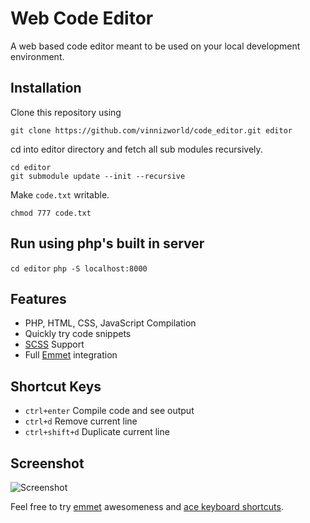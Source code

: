 # Web Code Editor

A web based code editor meant to be used on your local development environment.


## Installation

Clone this repository using 

	git clone https://github.com/vinnizworld/code_editor.git editor

cd into editor directory and fetch all sub modules recursively.

	cd editor
	git submodule update --init --recursive

Make `code.txt` writable.
	
	chmod 777 code.txt

## Run using php's built in server

`cd editor`
`php -S localhost:8000`

## Features
- PHP, HTML, CSS, JavaScript Compilation
- Quickly try code snippets
- [SCSS](http://sass-lang.org/) Support
- Full [Emmet](http://docs.emmet.io) integration


## Shortcut Keys
- `ctrl+enter` Compile code and see output
- `ctrl+d` Remove current line
- `ctrl+shift+d` Duplicate current line

## Screenshot
![Screenshot](http://oi61.tinypic.com/bg4ig5.jpg "Paste your code and just run it!")


Feel free to try [emmet](http://docs.emmet.io) awesomeness and [ace keyboard shortcuts](https://github.com/ajaxorg/ace/wiki/Default-Keyboard-Shortcuts).
